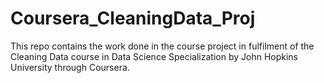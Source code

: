 # Coursera_CleaningData_Proj
This repo contains the work done in the course project in fulfilment of the Cleaning Data course in Data Science Specialization by John Hopkins University through Coursera.
